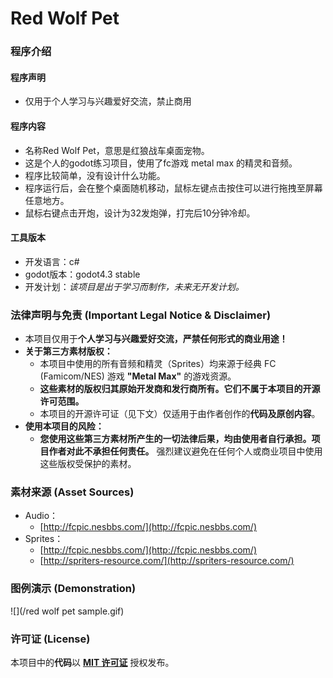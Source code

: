 
# Red Wolf Pet

### 程序介绍

#### 程序声明
- 仅用于个人学习与兴趣爱好交流，禁止商用

#### 程序内容
- 名称Red Wolf Pet，意思是红狼战车桌面宠物。
- 这是个人的godot练习项目，使用了fc游戏 metal max 的精灵和音频。
- 程序比较简单，没有设计什么功能。
- 程序运行后，会在整个桌面随机移动，鼠标左键点击按住可以进行拖拽至屏幕任意地方。
- 鼠标右键点击开炮，设计为32发炮弹，打完后10分钟冷却。

#### 工具版本
- 开发语言：c#
- godot版本：godot4.3 stable
- 开发计划：<em>该项目是出于学习而制作，未来无开发计划。</em>

### 法律声明与免责 (Important Legal Notice & Disclaimer)

+ 本项目仅用于**个人学习与兴趣爱好交流，严禁任何形式的商业用途！**
+ **关于第三方素材版权：**
  - 本项目中使用的所有音频和精灵（Sprites）均来源于经典 FC (Famicom/NES) 游戏 **"Metal Max"** 的游戏资源。
  - **这些素材的版权归其原始开发商和发行商所有。它们不属于本项目的开源许可范围。**
  - 本项目的开源许可证（见下文）仅适用于由作者创作的**代码及原创内容**。
+ **使用本项目的风险：**
  - **您使用这些第三方素材所产生的一切法律后果，均由使用者自行承担。项目作者对此不承担任何责任。** 强烈建议避免在任何个人或商业项目中使用这些版权受保护的素材。


### 素材来源 (Asset Sources)

+ Audio：
  -  [http://fcpic.nesbbs.com/](http://fcpic.nesbbs.com/)
+ Sprites：
  -  [http://fcpic.nesbbs.com/](http://fcpic.nesbbs.com/)
  - [http://spriters-resource.com/](http://spriters-resource.com/)


### 图例演示 (Demonstration)

![](/red wolf pet sample.gif)

### 许可证 (License)

本项目中的**代码**以 [**MIT 许可证**](LICENSE) 授权发布。